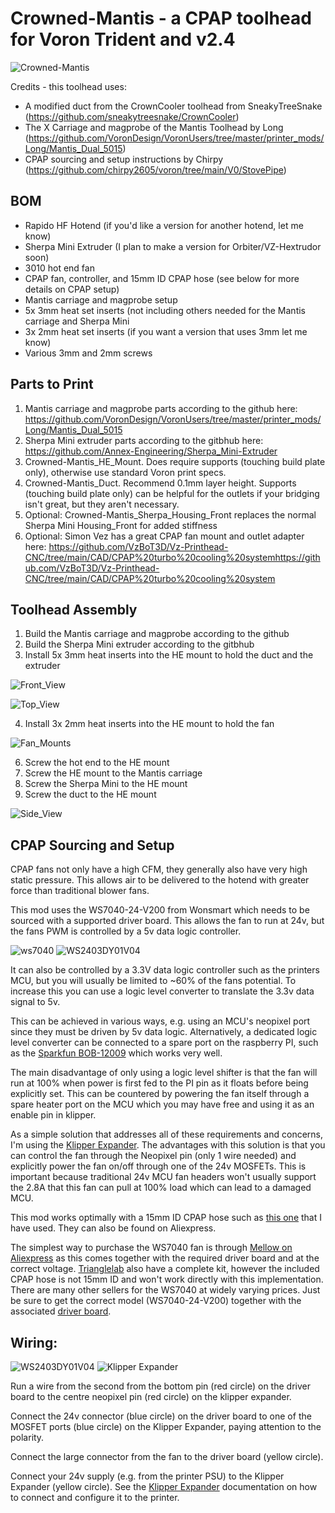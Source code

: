 # Crowned-Mantis - a CPAP toolhead for Voron Trident and v2.4

![Crowned-Mantis](https://github.com/PinkysRevenge/Crowned-Mantis/blob/main/Images/Crowned-Mantis%202.jpg)

Credits - this toolhead uses:
 - A modified duct from the CrownCooler toolhead from SneakyTreeSnake (https://github.com/sneakytreesnake/CrownCooler)
 - The X Carriage and magprobe of the Mantis Toolhead by Long (https://github.com/VoronDesign/VoronUsers/tree/master/printer_mods/Long/Mantis_Dual_5015)
 - CPAP sourcing and setup instructions by Chirpy (https://github.com/chirpy2605/voron/tree/main/V0/StovePipe)

## BOM

- Rapido HF Hotend (if you'd like a version for another hotend, let me know)
- Sherpa Mini Extruder (I plan to make a version for Orbiter/VZ-Hextrudor soon) 
- 3010 hot end fan
- CPAP fan, controller, and 15mm ID CPAP hose (see below for more details on CPAP setup)
- Mantis carriage and magprobe setup
- 5x 3mm heat set inserts (not including others needed for the Mantis carriage and Sherpa Mini
- 3x 2mm heat set inserts (if you want a version that uses 3mm let me know)
- Various 3mm and 2mm screws

## Parts to Print
1. Mantis carriage and magprobe parts according to the github here: https://github.com/VoronDesign/VoronUsers/tree/master/printer_mods/Long/Mantis_Dual_5015
2. Sherpa Mini extruder parts according to the gitbhub here: https://github.com/Annex-Engineering/Sherpa_Mini-Extruder
3. Crowned-Mantis_HE_Mount. Does require supports (touching build plate only), otherwise use standard Voron print specs.
4. Crowned-Mantis_Duct. Recommend 0.1mm layer height. Supports (touching build plate only) can be helpful for the outlets if your bridging isn't great, but they aren't necessary.
5. Optional: Crowned-Mantis_Sherpa_Housing_Front replaces the normal Sherpa Mini Housing_Front for added stiffness
6. Optional: Simon Vez has a great CPAP fan mount and outlet adapter here: https://github.com/VzBoT3D/Vz-Printhead-CNC/tree/main/CAD/CPAP%20turbo%20cooling%20systemhttps://github.com/VzBoT3D/Vz-Printhead-CNC/tree/main/CAD/CPAP%20turbo%20cooling%20system

## Toolhead Assembly

1. Build the Mantis carriage and magprobe according to the github
2. Build the Sherpa Mini extruder according to the gitbhub
3. Install 5x 3mm heat inserts into the HE mount to hold the duct and the extruder

![Front_View](https://github.com/PinkysRevenge/Crowned-Mantis/blob/main/Images/Hotend%20Mount%20Rapido%20Sherpa%20Mini%20Front%202.jpg)

![Top_View](https://github.com/PinkysRevenge/Crowned-Mantis/blob/main/Images/Hotend%20Mount%20Rapido%20Sherpa%20Mini%20Top%202.jpg)

4. Install 3x 2mm heat inserts into the HE mount to hold the fan

![Fan_Mounts](https://github.com/PinkysRevenge/Crowned-Mantis/blob/main/Images/fan%20mounts.jpg)

6. Screw the hot end to the HE mount
7. Screw the HE mount to the Mantis carriage
8. Screw the Sherpa Mini to the HE mount
9. Screw the duct to the HE mount

![Side_View](https://github.com/PinkysRevenge/Crowned-Mantis/blob/main/Images/Crowned-Mantis%20Side%202.jpg)

## CPAP Sourcing and Setup

CPAP fans not only have a high CFM, they generally also have very high static pressure. This allows air to be delivered to the hotend with greater force than traditional blower fans.

This mod uses the WS7040-24-V200 from Wonsmart which needs to be sourced with a supported driver board. This allows the fan to run at 24v, but the fans PWM is controlled by a 5v data logic controller.

![ws7040](https://github.com/PinkysRevenge/Crowned-Mantis/blob/main/Images/ws7040.jpg)
![WS2403DY01V04](https://github.com/PinkysRevenge/Crowned-Mantis/blob/main/Images/WS2403DY01V04.jpg)

It can also be controlled by a 3.3V  data logic controller such as the printers MCU, but you will usually be limited to ~60% of the fans potential. To increase this you can use a logic level converter to translate the 3.3v data signal to 5v.

This can be achieved in various ways, e.g. using an MCU's neopixel port since they must be driven by 5v data logic. Alternatively, a dedicated logic level converter can be connected to a spare port on the raspberry PI, such as the [Sparkfun BOB-12009](https://www.sparkfun.com/products/12009) which works very well.

The main disadvantage of only using a logic level shifter is that the fan will run at 100% when power is first fed to the PI pin as it floats before being explicitly set. This can be countered by powering the fan itself through a spare heater port on the MCU which you may have free and using it as an enable pin in klipper.

As a simple solution that addresses all of these requirements and concerns, I'm using the [Klipper Expander](https://github.com/VoronDesign/Voron-Hardware/tree/master/Klipper_Expander). The advantages with this solution is that you can control the fan through the Neopixel pin (only 1 wire needed) and explicitly power the fan on/off through one of the 24v MOSFETs. This is important because traditional 24v MCU fan headers won't usually support the 2.8A that this fan can pull at 100% load which can lead to a damaged MCU. 

This mod works optimally with a 15mm ID CPAP hose such as [this one](https://www.amazon.co.uk/gp/product/B07TCC42WT) that I have used. They can also be found on Aliexpress.

The simplest way to purchase the WS7040 fan is through [Mellow on Aliexpress](https://www.aliexpress.com/item/1005004729010078.html) as this comes together with the required driver board and at the correct voltage. [Trianglelab](https://www.aliexpress.com/item/1005003822117604.html) also have a complete kit, however the included CPAP hose is not 15mm ID and won't work directly with this implementation. There are many other sellers for the WS7040 at widely varying prices. Just be sure to get the correct model (WS7040-24-V200) together with the associated [driver board](https://www.wonsmart.com.cn/ws2403-15655936300127195.html).

## Wiring:

![WS2403DY01V04](https://github.com/PinkysRevenge/Crowned-Mantis/blob/main/Images/WS2403DY01V04.png)
![Klipper Expander](https://github.com/PinkysRevenge/Crowned-Mantis/blob/main/Images/STM32_Klipper_Expander.png)

Run a wire from the second from the bottom pin (red circle) on the driver board to the centre neopixel pin (red circle) on the klipper expander.

Connect the 24v connector (blue circle) on the driver board to one of the MOSFET ports (blue circle) on the Klipper Expander, paying attention to the polarity.

Connect the large connector from the fan to the driver board (yellow circle).

Connect your 24v supply (e.g. from the printer PSU) to the Klipper Expander (yellow circle). See the [Klipper Expander](https://github.com/VoronDesign/Voron-Hardware/tree/master/Klipper_Expander/Documentation) documentation on how to connect and configure it to the printer.
